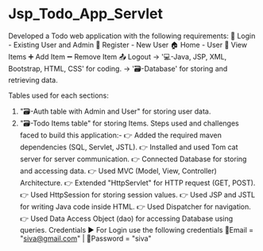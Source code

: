 # Jsp_Todo_App_Servlet
Developed a Todo web application with the following requirements:
👤 Login - Existing User and Admin
👥 Register - New User
🏠 Home - User
  👀 View Items 
    ➕ Add Item 
    ➖ Remove Item
📤 Logout
-> '💻-Java, JSP, XML, Bootstrap, HTML, CSS' for coding. -> '🗃️-Database' for storing and retrieving data.

Tables used for each sections:
1. "🗃️-Auth table with Admin and User"  for storing user data.
2. "🗃️-Todo Items table" for storing Items.
Steps used and challenges faced to build this application:-
👉 Added the required maven dependencies (SQL, Servlet, JSTL).
👉 Installed and used Tom cat server for server communication.
👉 Connected Database for storing and accessing data.
👉 Used MVC (Model, View, Controller) Architecture.
👉 Extended "HttpServlet" for HTTP request (GET, POST).
👉 Used HttpSession for storing session values.
👉 Used JSP and JSTL for writing Java code inside HTML.
👉 Used Dispatcher for navigation.
👉 Used Data Access Object (dao) for accessing Database using queries.
Credentials
▶️ For Login use the following credentials 📧Email = "siva@gmail.com" | 🔐Password = "siva"

